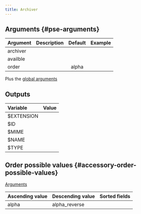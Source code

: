 ```yaml
---
title: Archiver
---
```


## Arguments {#pse-arguments}

| Argument | Description | Default | Example |
| ------------- |:-------------| :-------------: | :-------------|
| archiver      |              |                 |               |
| availble      |              |                 |               |
| order         |              | alpha           |               |

Plus the [global arguments](./global_arguments)

## Outputs

| Variable                                                                      | Value                           |
| :---------------------------------------------------------------------------  | :------------------------------ |
| $EXTENSION                                                                    |                                 |
| $ID                                                                           |                                 |
| $MIME                                                                         |                                 |
| $NAME                                                                         |                                 |
| $TYPE                                                                         |                                 |

## Order possible values {#accessory-order-possible-values}

[Arguments](#pse-arguments)

| Ascending value                      | Descending value  | Sorted fields |
|--------------------------------------|-------------------|:--------------|
| alpha                                | alpha_reverse     |               |
